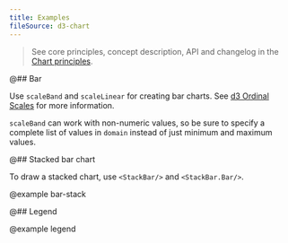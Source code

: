 ```yaml
---
title: Examples
fileSource: d3-chart
---
```


> See core principles, concept description, API and changelog in the [Chart principles](/data-display/d3-chart/).

@## Bar

Use `scaleBand` and `scaleLinear` for creating bar charts. See [d3 Ordinal Scales](https://github.com/d3/d3-scale#ordinal-scales) for more information.

`scaleBand` can work with non-numeric values, so be sure to specify a complete list of values in `domain` instead of just minimum and maximum values.

@## Stacked bar chart

To draw a stacked chart, use `<StackBar/>` and `<StackBar.Bar/>`.

@example bar-stack

@## Legend

@example legend

